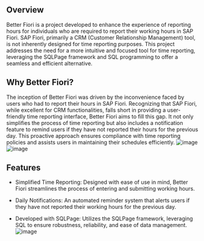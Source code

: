 ## Overview

Better Fiori is a project developed to enhance the experience of reporting hours for individuals who are required to report their working hours in SAP Fiori. SAP Fiori, primarily a CRM (Customer Relationship Management) tool, is not inherently designed for time reporting purposes. This project addresses the need for a more intuitive and focused tool for time reporting, leveraging the SQLPage framework and SQL programming to offer a seamless and efficient alternative.
## Why Better Fiori?

The inception of Better Fiori was driven by the inconvenience faced by users who had to report their hours in SAP Fiori. Recognizing that SAP Fiori, while excellent for CRM functionalities, falls short in providing a user-friendly time reporting interface, Better Fiori aims to fill this gap. It not only simplifies the process of time reporting but also includes a notification feature to remind users if they have not reported their hours for the previous day. This proactive approach ensures compliance with time reporting policies and assists users in maintaining their schedules efficiently.
![image](https://github.com/Ajotah98/BetterFiori/assets/91145535/e45abc4c-bf7d-4ac0-a358-457d05122e69)
![image](https://github.com/Ajotah98/BetterFiori/assets/91145535/9d7de794-d722-4fad-b202-2d0ce47b1c6d)
## Features

* Simplified Time Reporting: Designed with ease of use in mind, Better Fiori streamlines the process of entering and submitting working hours.

* Daily Notifications: An automated reminder system that alerts users if they have not reported their working hours for the previous day.

* Developed with SQLPage: Utilizes the SQLPage framework, leveraging SQL to ensure robustness, reliability, and ease of data management.
![image](https://github.com/Ajotah98/BetterFiori/assets/91145535/17b78e52-4c54-4263-b2e4-693a7a0ac9c0)
